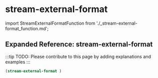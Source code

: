 # stream-external-format

import StreamExternalFormatFunction from './_stream-external-format_function.md';

<StreamExternalFormatFunction />

## Expanded Reference: stream-external-format

:::tip
TODO: Please contribute to this page by adding explanations and examples
:::

```lisp
(stream-external-format )
```
